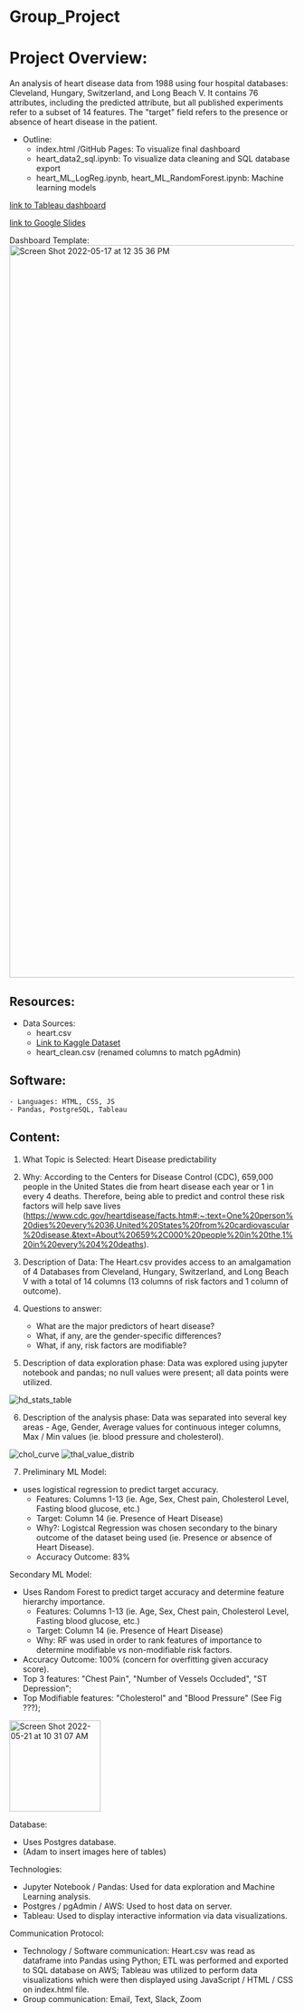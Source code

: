 # Group_Project

# Project Overview:
An analysis of heart disease data from 1988 using four hospital databases: Cleveland, Hungary, Switzerland, and Long Beach V. It contains 76 attributes, including the predicted attribute, but all published experiments refer to a subset of 14 features. The "target" field refers to the presence or absence of heart disease in the patient. 

* Outline: 
    - index.html /GitHub Pages: To visualize final dashboard
    - heart_data2_sql.ipynb: To visualize data cleaning and SQL database export
    - heart_ML_LogReg.ipynb, heart_ML_RandomForest.ipynb:  Machine learning models

[link to Tableau dashboard](https://public.tableau.com/shared/QKNKRGSJG?:display_count=n&:origin=viz_share_link)

[link to Google Slides](https://docs.google.com/presentation/d/1ngo6tRvbdELgjAdtwzgYFL6trayqPmxuBI8svCjsym4/edit?usp=sharing)

Dashboard Template:
<img width="1292" alt="Screen Shot 2022-05-17 at 12 35 36 PM" src="https://user-images.githubusercontent.com/93015602/168895752-01a6ef15-62ae-4a43-a472-4aa9e47721c9.png">

## Resources:

* Data Sources: 
    - heart.csv
    - [Link to Kaggle Dataset](https://www.kaggle.com/datasets/johnsmith88/heart-disease-dataset?select=heart.csv)
    - heart_clean.csv (renamed columns to match pgAdmin)

## Software: 

    - Languages: HTML, CSS, JS
    - Pandas, PostgreSQL, Tableau
    
## Content:

1. What Topic is Selected: Heart Disease predictability 

2. Why: According to the Centers for Disease Control (CDC), 659,000 people in the United States die from heart disease each year or 1 in every 4 deaths.  Therefore, being able to predict and control these risk factors will help save lives (https://www.cdc.gov/heartdisease/facts.htm#:~:text=One%20person%20dies%20every%2036,United%20States%20from%20cardiovascular%20disease.&text=About%20659%2C000%20people%20in%20the,1%20in%20every%204%20deaths).
3. Description of Data: The Heart.csv provides access to an amalgamation of 4 Databases from Cleveland, Hungary, Switzerland, and Long Beach V with a total of 14 columns (13 columns of risk factors and 1 column of outcome).

4. Questions to answer:
    - What are the major predictors of heart disease?
    - What, if any, are the gender-specific differences?
    - What, if any, risk factors are modifiable?

5. Description of data exploration phase: Data was explored using jupyter notebook and pandas; no null values were present; all data points were utilized. 

![hd_stats_table](https://user-images.githubusercontent.com/96348953/169701996-b0c8bd06-4017-42ab-9d61-3485d974ce0e.PNG)

6. Description of the analysis phase: Data was separated into several key areas - Age, Gender, Average values for continuous integer columns, Max / Min values (ie. blood pressure and cholesterol).

![chol_curve](https://user-images.githubusercontent.com/96348953/169661380-167cb74c-f819-4fde-95d5-a786bdfc4dde.png)
![thal_value_distrib](https://user-images.githubusercontent.com/96348953/169702042-23ab0418-b4dc-421f-a0b9-f1b8e6384b92.PNG)

7. Preliminary ML Model:
- uses logistical regression to predict target accuracy. 
    - Features: Columns 1-13 (ie. Age, Sex, Chest pain, Cholesterol Level, Fasting blood glucose, etc.)
    - Target: Column 14 (ie. Presence of Heart Disease)
    - Why?: Logistcal Regression was chosen secondary to the binary outcome of the dataset being used (ie. Presence or absence of Heart Disease).
    - Accuracy Outcome: 83%

Secondary ML Model:
- Uses Random Forest to predict target accuracy and determine feature hierarchy importance. 
    - Features: Columns 1-13 (ie. Age, Sex, Chest pain, Cholesterol Level, Fasting blood glucose, etc.)
    - Target: Column 14 (ie. Presence of Heart Disease)
    - Why: RF was used in order to rank features of importance to determine modifiable vs non-modifiable risk factors.
- Accuracy Outcome: 100% (concern for overfitting given accuracy score). 
- Top 3 features: "Chest Pain", "Number of Vessels Occluded", "ST Depression";
- Top Modifiable features: "Cholesterol" and "Blood Pressure" (See Fig ???);

<img width="161" alt="Screen Shot 2022-05-21 at 10 31 07 AM" src="https://user-images.githubusercontent.com/93015602/169662830-e1131d89-496a-4106-890b-21d206532822.png">

Database:
- Uses Postgres database.
- (Adam to insert images here of tables) 

Technologies:
- Jupyter Notebook / Pandas: Used for data exploration and Machine Learning analysis.
- Postgres / pgAdmin / AWS: Used to host data on server.
- Tableau: Used to display interactive information via data visualizations.

Communication Protocol:
- Technology / Software communication: Heart.csv was read as dataframe into Pandas using Python; ETL was performed and exported to SQL database on AWS; Tableau was utilized to perform data visualizations which were then displayed using JavaScript / HTML / CSS on index.html file. 
- Group communication: Email, Text, Slack, Zoom
